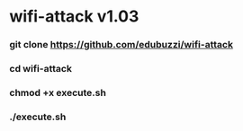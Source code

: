 # wifi-attack v1.03

### git clone https://github.com/edubuzzi/wifi-attack

### cd wifi-attack

### chmod +x execute.sh

### ./execute.sh
